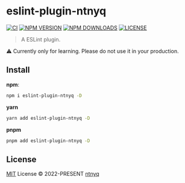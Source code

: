 # eslint-plugin-ntnyq

[![CI](https://github.com/ntnyq/eslint-plugin-ntnyq/workflows/CI/badge.svg)](https://github.com/ntnyq/eslint-plugin-ntnyq/actions)
[![NPM VERSION](https://img.shields.io/npm/v/eslint-plugin-ntnyq.svg)](https://www.npmjs.com/package/eslint-plugin-ntnyq)
[![NPM DOWNLOADS](https://img.shields.io/npm/dy/eslint-plugin-ntnyq.svg)](https://www.npmjs.com/package/eslint-plugin-ntnyq)
[![LICENSE](https://img.shields.io/github/license/ntnyq/eslint-plugin-ntnyq.svg)](https://github.com/ntnyq/eslint-plugin-ntnyq/blob/main/LICENSE)

> A ESLint plugin.

⚠️ Currently only for learning. Please do not use it in your production.

## Install

**npm**:

```bash
npm i eslint-plugin-ntnyq -D
```

**yarn**

```bash
yarn add eslint-plugin-ntnyq -D
```

**pnpm**

```bash
pnpm add eslint-plugin-ntnyq -D
```

## License

[MIT](./LICENSE) License © 2022-PRESENT [ntnyq](https://github.com/ntnyq)
